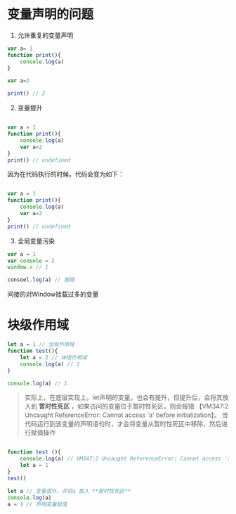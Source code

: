 
# 变量声明的问题

1. 允许重复的变量声明
```js
var a= 1
function print(){
    console.log(a)
}

var a=2

print() // 2
```

2. 变量提升

```js

var a = 1
function print(){
    console.log(a)
    var a=2
}
print() // undefined
```

因为在代码执行的时候，代码会变为如下：

```js

var a = 1
function print(){
    console.log(a)
    var a=2
}
print() // undefined
```

3. 全局变量污染

```js
var a = 1
var console = 2
window.a // 1

consoel.log(a) // 报错
```

间接的对Window挂载过多的变量


# 块级作用域
 
 
```js
let a = 1 // 全局作用域 
function test(){
    let a = 2 // 块级作用域
    console.log(a) // 2
}

console.log(a) // 1

```
> 实际上，在底层实现上，let声明的变量，也会有提升，但提升后，会将其放入到 **暂时性死区** ，如果访问的变量位于暂时性死区，则会报错 【VM347:2 Uncaught ReferenceError: Cannot access 'a' before initialization】。
> 当代码运行到该变量的声明语句时，才会将变量从暂时性死区中移除，然后进行赋值操作

```js

function test (){
    console.log(a) // VM347:2 Uncaught ReferenceError: Cannot access 'a' before initialization
    let a = 1
}
test()


```
 
```js
let a // 变量提升，并将a 放入 **暂时性死区**
console.log(a) 
a = 1 // 声明变量赋值
``` 
